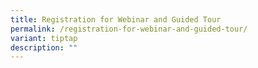 ```yaml
---
title: Registration for Webinar and Guided Tour
permalink: /registration-for-webinar-and-guided-tour/
variant: tiptap
description: ""
---
```

